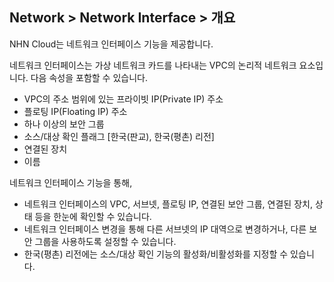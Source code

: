 ## Network > Network Interface > 개요

NHN Cloud는 네트워크 인터페이스 기능을 제공합니다.

네트워크 인터페이스는 가상 네트워크 카드를 나타내는 VPC의 논리적 네트워크 요소입니다.
다음 속성을 포함할 수 있습니다.

* VPC의 주소 범위에 있는 프라이빗 IP(Private IP) 주소
* 플로팅 IP(Floating IP) 주소
* 하나 이상의 보안 그룹
* 소스/대상 확인 플래그 [한국(판교), 한국(평촌) 리전]
* 연결된 장치
* 이름

네트워크 인터페이스 기능을 통해,

* 네트워크 인터페이스의 VPC, 서브넷, 플로팅 IP, 연결된 보안 그룹, 연결된 장치, 상태 등을 한눈에 확인할 수 있습니다.
* 네트워크 인터페이스 변경을 통해 다른 서브넷의 IP 대역으로 변경하거나, 다른 보안 그룹을 사용하도록 설정할 수 있습니다.
* 한국(평촌) 리전에는 소스/대상 확인 기능의 활성화/비활성화를 지정할 수 있습니다.
